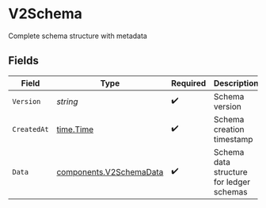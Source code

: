 # V2Schema

Complete schema structure with metadata


## Fields

| Field                                                              | Type                                                               | Required                                                           | Description                                                        | Example                                                            |
| ------------------------------------------------------------------ | ------------------------------------------------------------------ | ------------------------------------------------------------------ | ------------------------------------------------------------------ | ------------------------------------------------------------------ |
| `Version`                                                          | *string*                                                           | :heavy_check_mark:                                                 | Schema version                                                     | v1.0.0                                                             |
| `CreatedAt`                                                        | [time.Time](https://pkg.go.dev/time#Time)                          | :heavy_check_mark:                                                 | Schema creation timestamp                                          | 2023-01-01T00:00:00Z                                               |
| `Data`                                                             | [components.V2SchemaData](../../models/components/v2schemadata.md) | :heavy_check_mark:                                                 | Schema data structure for ledger schemas                           |                                                                    |